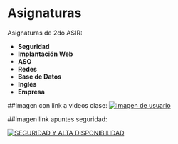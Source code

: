 # Asignaturas

Asignaturas de 2do ASIR:

- **Seguridad**
- **Implantación Web**
- **ASO**
- **Redes**
- **Base de Datos**
- **Inglés**
- **Empresa**

##Imagen con link a videos clase:
[![Imagen de usuario](https://e7.pngegg.com/pngimages/97/276/png-clipart-pokemon-eevee-illustration-pokemon-go-pokemon-x-and-y-pikachu-eevee-pokemon-mammal-vertebrate-thumbnail.png)](https://informatica.iesquevedo.es/videos/2asir/)


##imagen link apuntes seguridad:

[![SEGURIDAD Y ALTA DISPONIBILIDAD](https://cdn.pixabay.com/photo/2016/03/23/04/57/cat-1274094_640.png)](https://sage-parsley-d38.notion.site/SEGURIDAD-Y-ALTA-DISPIBILIDAD-ee3fe4d9b42f4c8e824074ed7b2e6605)

